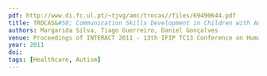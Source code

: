 ```yaml
---
pdf: http://www.di.fc.ul.pt/~tjvg/amc/trocas//files/69490644.pdf
title: TROCAS&#58; Communication Skills Development in Children with Autism Spectrum Disorders via ICT
authors: Margarida Silva, Tiago Guerreiro, Daniel Gonçalves
venue: Proceedings of INTERACT 2011 - 13th IFIP TC13 Conference on Human-Computer Interaction. Lisboa, Portugal, September, 2011
year: 2011
doi: 
tags: [Healthcare, Autism]
---
```

